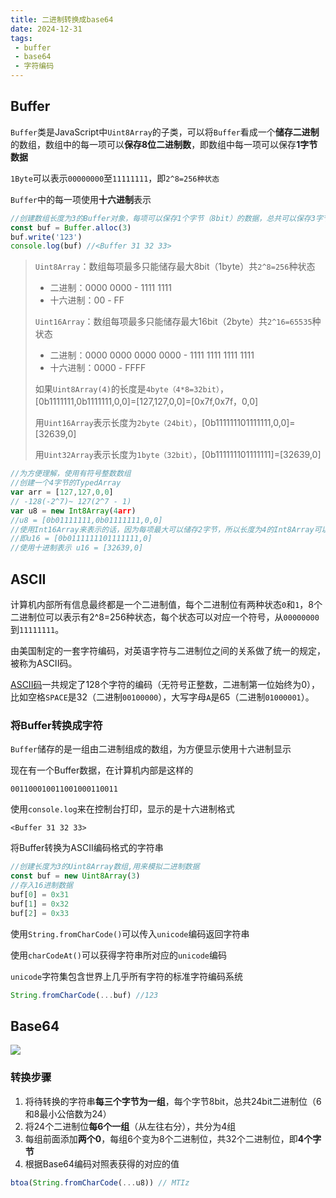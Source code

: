 ```yaml
---
title: 二进制转换成base64
date: 2024-12-31
tags:
 - buffer
 - base64
 - 字符编码
---
```


## Buffer

`Buffer`类是JavaScript中`Uint8Array`的子类，可以将`Buffer`看成一个**储存二进制**的数组，数组中的每一项可以**保存8位二进制数**，即数组中每一项可以保存**1字节数据**

`1Byte`可以表示`00000000`至`11111111`，即`2^8=256种状态`

`Buffer`中的每一项使用**十六进制**表示

```js
//创建数组长度为3的Buffer对象，每项可以保存1个字节（8bit）的数据，总共可以保存3字节（24bit）的数据
const buf = Buffer.alloc(3)
buf.write('123')
console.log(buf) //<Buffer 31 32 33>
```

> `Uint8Array`：数组每项最多只能储存最大8bit（1byte）共`2^8=256`种状态
>
> - 二进制：0000 0000 - 1111 1111
> - 十六进制：00 - FF
>
> `Uint16Array`：数组每项最多只能储存最大16bit（2byte）共`2^16=65535`种状态
>
> - 二进制：0000 0000 0000 0000 - 1111 1111 1111 1111
> - 十六进制：0000 - FFFF
>
> 如果`Uint8Array(4)`的长度是`4byte（4*8=32bit）`，[0b1111111,0b1111111,0,0]=[127,127,0,0]=[0x7f,0x7f，0,0]
>
> 用`Uint16Array`表示长度为`2byte（24bit）`，[0b111111101111111,0,0]=[32639,0]
>
> 用`Uint32Array`表示长度为`1byte（32bit）`，[0b111111101111111]=[32639,0]

```js
//为方便理解，使用有符号整数数组
//创建一个4字节的TypedArray
var arr = [127,127,0,0]
// -128(-2^7)~ 127(2^7 - 1)
var u8 = new Int8Array(4arr)
//u8 = [0b01111111,0b01111111,0,0]
//使用Int16Array来表示的话，因为每项最大可以储存2字节，所以长度为4的Int8Array可以表示长度为2的Int16Array，即Int8Array的每两项合并为Int16Array的一项
//即u16 = [0b0111111101111111,0]
//使用十进制表示 u16 = [32639,0]
```



## ASCII

计算机内部所有信息最终都是一个二进制值，每个二进制位有两种状态`0`和`1`，8个二进制位可以表示有2^8=256种状态，每个状态可以对应一个符号，从`00000000`到`11111111`。

由美国制定的一套字符编码，对英语字符与二进制位之间的关系做了统一的规定，被称为ASCII码。

[ASCII码](https://tool.oschina.net/commons?type=4)一共规定了128个字符的编码（无符号正整数，二进制第一位始终为0），比如空格`SPACE`是32（二进制`00100000`），大写字母`A`是65（二进制`01000001`）。

### 将Buffer转换成字符

`Buffer`储存的是一组由二进制组成的数组，为方便显示使用十六进制显示

现在有一个Buffer数据，在计算机内部是这样的

`001100010011001000110011`

使用`console.log`来在控制台打印，显示的是十六进制格式

`<Buffer 31 32 33>`

将Buffer转换为ASCII编码格式的字符串

```js
//创建长度为3的Uint8Array数组,用来模拟二进制数据
const buf = new Uint8Array(3)
//存入16进制数据
buf[0] = 0x31
buf[1] = 0x32
buf[2] = 0x33
```

使用`String.fromCharCode()`可以传入`unicode`编码返回字符串

使用`charCodeAt()`可以获得字符串所对应的`unicode`编码

`unicode`字符集包含世界上几乎所有字符的标准字符编码系统

```js
String.fromCharCode(...buf) //123
```

## Base64

![](https://i-blog.csdnimg.cn/blog_migrate/6bd937a20b29714171b1669cfca0d4ab.png)

### 转换步骤

1. 将待转换的字符串**每三个字节为一组**，每个字节8bit，总共24bit二进制位（6和8最小公倍数为24）
2. 将24个二进制位**每6个一组**（从左往右分），共分为4组
3. 每组前面添加**两个0**，每组6个变为8个二进制位，共32个二进制位，即**4个字节**
4. 根据Base64编码对照表获得的对应的值

```js
btoa(String.fromCharCode(...u8)) // MTIz
```

